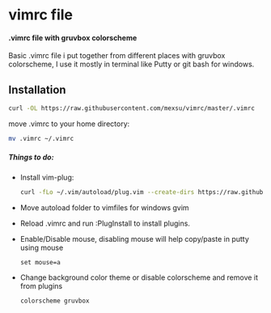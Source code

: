 # vimrc file
#### .vimrc file with gruvbox colorscheme

Basic .vimrc file i put together from different places with gruvbox colorscheme,
I use it mostly in terminal like Putty or git bash for windows.

## Installation
```bash
curl -OL https://raw.githubusercontent.com/mexsu/vimrc/master/.vimrc
```
move .vimrc to your home directory:
```bash
mv .vimrc ~/.vimrc
```

##### Things to do:
* Install vim-plug:
   ```bash
   curl -fLo ~/.vim/autoload/plug.vim --create-dirs https://raw.githubusercontent.com/junegunn/vim-plug/master/plug.vim
   ```
* Move autoload folder to vimfiles for windows gvim

* Reload .vimrc and run :PlugInstall to install plugins.

*  Enable/Disable mouse, disabling mouse will help copy/paste in putty using mouse
   ```vim
   set mouse=a
   ```
* Change background color theme or disable colorscheme and remove it from plugins
  ```vim
  colorscheme gruvbox
  ```

